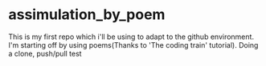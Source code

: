 # assimulation_by_poem
This is my first repo which i'll be using to adapt to the github environment.
I'm starting off by using poems(Thanks to 'The coding train' tutorial).
Doing a clone, push/pull test